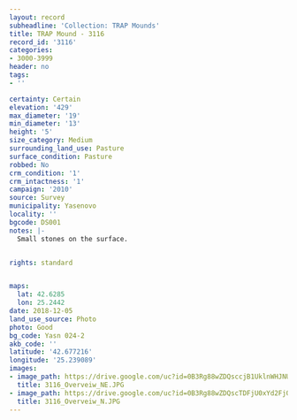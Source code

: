 ```yaml
---
layout: record
subheadline: 'Collection: TRAP Mounds'
title: TRAP Mound - 3116
record_id: '3116'
categories:
- 3000-3999
header: no
tags:
- ''

certainty: Certain
elevation: '429'
max_diameter: '19'
min_diameter: '13'
height: '5'
size_category: Medium
surrounding_land_use: Pasture
surface_condition: Pasture
robbed: No
crm_condition: '1'
crm_intactness: '1'
campaign: '2010'
source: Survey
municipality: Yasenovo
locality: ''
bgcode: DS001
notes: |-
  Small stones on the surface.


rights: standard


maps:
  lat: 42.6285
  lon: 25.2442
date: 2018-12-05
land_use_source: Photo
photo: Good
bg_code: Yasn 024-2
akb_code: ''
latitude: '42.677216'
longitude: '25.239089'
images:
- image_path: https://drive.google.com/uc?id=0B3Rg88wZDQsccjB1UklnWHJNUnc
  title: 3116_Overveiw_NE.JPG
- image_path: https://drive.google.com/uc?id=0B3Rg88wZDQscTDFjU0xYd2FjQVU
  title: 3116_Overveiw_N.JPG
---
```

